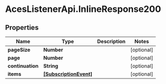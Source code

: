 # AcesListenerApi.InlineResponse200

## Properties
Name | Type | Description | Notes
------------ | ------------- | ------------- | -------------
**pageSize** | **Number** |  | [optional] 
**page** | **Number** |  | [optional] 
**continuation** | **String** |  | [optional] 
**items** | [**[SubscriptionEvent]**](SubscriptionEvent.md) |  | [optional] 


